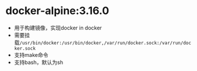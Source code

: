 # docker-alpine:3.16.0

+ 用于构建镜像，实现docker in docker
+ 需要挂载`/usr/bin/docker:/usr/bin/docker,/var/run/docker.sock:/var/run/docker.sock`
+ 支持make命令
+ 支持bash，默认为sh
